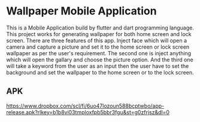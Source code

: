 # Wallpaper Mobile Application

This is a Mobile Application build by flutter and dart programming language. This project works for generating wallpaper for both home screen and lock screen. There are three features of this app. Inject face which will open a camera and capture a picture and set it to the home screen or lock screen wallpaper as per the user's requirement. The second one is inject anything which will open the gallary and choose the picture option. And the third one will take a keyword from the user as an input then the user have to set the background and set the wallpaper to the home screen or to the lock screen.  

## APK 

https://www.dropbox.com/scl/fi/6uo47lozoun588bcptwbo/app-release.apk?rlkey=b1b8vi03tmploxfpb5bbr3fgu&st=g0zfrjsz&dl=0 

